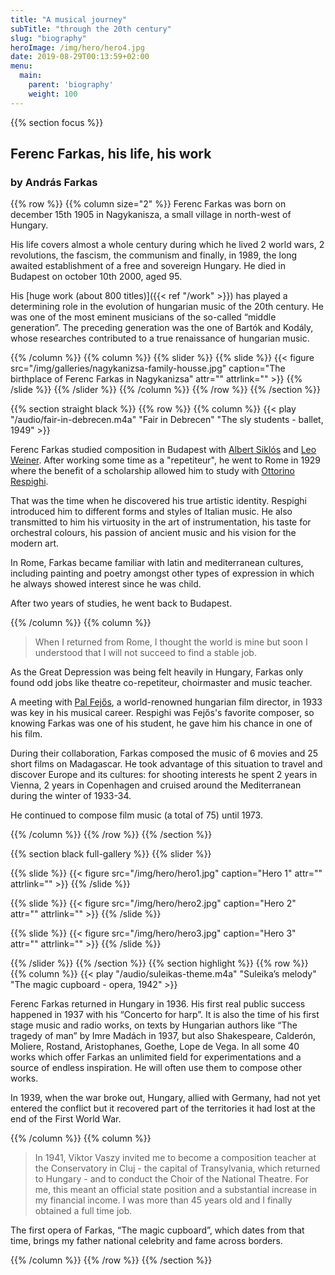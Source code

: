 ```yaml
---
title: "A musical journey"
subTitle: "through the 20th century"
slug: "biography"
heroImage: /img/hero/hero4.jpg
date: 2019-08-29T00:13:59+02:00
menu:
  main:
    parent: 'biography'
    weight: 100
---
```


{{% section focus %}}
## Ferenc Farkas, his life, his work
### by András Farkas

{{% row %}}
{{% column size="2" %}}
Ferenc Farkas was born on december 15th 1905 in Nagykanisza, a small village
in north-west of Hungary.

His life covers almost a whole century during which he lived 2 world wars,
2 revolutions, the fascism, the communism and finally, in 1989, the long
awaited establishment of a free and sovereign Hungary. He died in Budapest on
october 10th 2000, aged 95.

His [huge work (about 800 titles)]({{< ref "/work" >}}) has played a
determining role in the evolution of hungarian music of the 20th century.
He was one of the most eminent musicians of the so-called “middle generation”.
The preceding generation was the one of Bartók and Kodály, whose researches
contributed to a true renaissance of hungarian music.

{{% /column %}}
{{% column %}}
{{% slider %}}
{{% slide %}}
{{< figure src="/img/galleries/nagykanizsa-family-housse.jpg" caption="The birthplace of Ferenc Farkas in Nagykanizsa" attr="" attrlink="" >}}
{{% /slide %}}
{{% /slider %}}
{{% /column %}}
{{% /row %}}
{{% /section %}}

{{% section straight black %}}
{{% row %}}
{{% column %}}
{{< play "/audio/fair-in-debrecen.m4a" "Fair in Debrecen" "The sly students - ballet, 1949" >}}

Ferenc Farkas studied composition in Budapest with
[Albert Siklós](https://wikipedia.org/wiki/Albert_Sikl%C3%B3s) and
[Leo Weiner](https://wikipedia.org/wiki/Leó_Weiner).
After working some time as a "repetiteur", he went to Rome in 1929 where the
benefit of a scholarship allowed him to study with
[Ottorino Respighi](https://wikipedia.org/wiki/Ottorino_Respighi).

That was the time when he discovered his true artistic identity. Respighi
introduced him to different forms and styles of Italian music. He also
transmitted to him his virtuosity in the art of instrumentation, his taste
for orchestral colours, his passion of ancient music and his vision for
the modern art.

In Rome, Farkas became familiar with latin and mediterranean cultures,
including painting and poetry amongst other types of expression in which he
always showed interest since he was child.

After two years of studies, he went back to Budapest.

{{% /column %}}
{{% column %}}
> When I returned from Rome, I thought the world is mine but soon I understood
that I will not succeed to find a stable job.

As the Great Depression was being felt heavily in Hungary, Farkas only found
odd jobs like theatre co-repetiteur, choirmaster and music teacher.

A meeting with [Pal Fejős](https://wikipedia.org/wiki/Paul_Fejos), a
world-renowned hungarian film director, in 1933 was key in his musical career.
Respighi was Fejős's favorite composer, so knowing
Farkas was one of his student, he gave him his chance in one of his film.

During their collaboration, Farkas composed the music of 6 movies and 25
short films on Madagascar. He took advantage of this situation to travel and
discover Europe and its cultures: for shooting interests he spent 2 years in
Vienna, 2 years in Copenhagen and cruised around the Mediterranean during the
winter of 1933-34.

He continued to compose film music (a total of 75) until 1973.

{{% /column %}}
{{% /row %}}
{{% /section %}}

{{% section black full-gallery %}}
{{% slider %}}

{{% slide %}}
{{< figure src="/img/hero/hero1.jpg" caption="Hero 1" attr="" attrlink="" >}}
{{% /slide %}}

{{% slide %}}
{{< figure src="/img/hero/hero2.jpg" caption="Hero 2" attr="" attrlink="" >}}
{{% /slide %}}

{{% slide %}}
{{< figure src="/img/hero/hero3.jpg" caption="Hero 3" attr="" attrlink="" >}}
{{% /slide %}}

{{% /slider %}}
{{% /section %}}
{{% section highlight %}}
{{% row %}}
{{% column %}}
{{< play "/audio/suleikas-theme.m4a" "Suleika’s melody" "The magic cupboard - opera, 1942" >}}

Ferenc Farkas returned in Hungary in 1936. His first real public success
happened in 1937 with his “Concerto for harp”. It is also the time of his first stage music and radio works, on texts by Hungarian authors like “The tragedy of man” by Imre Madách in 1937, but also Shakespeare, Calderón, Moliere, Rostand, Aristophanes, Goethe, Lope de Vega. In all some 40 works which offer Farkas an unlimited field for experimentations and a source of endless inspiration. He will often use them to compose other works.

In 1939, when the war broke out, Hungary, allied with Germany, had not yet
entered the conflict but it recovered part of the territories it had lost at
the end of the First World War.

{{% /column %}}
{{% column %}}

> In 1941, Viktor Vaszy invited me to become a composition teacher at the
Conservatory in Cluj - the capital of Transylvania, which returned to Hungary -
and to conduct the Choir of the National Theatre. For me, this meant an official
state position and a substantial increase in my financial income.
I was more than 45 years old and I finally obtained a full time job.

The first opera of Farkas, “The magic cupboard”, which dates from that time, brings my father national celebrity and fame across borders.

{{% /column %}}
{{% /row %}}
{{% /section %}}